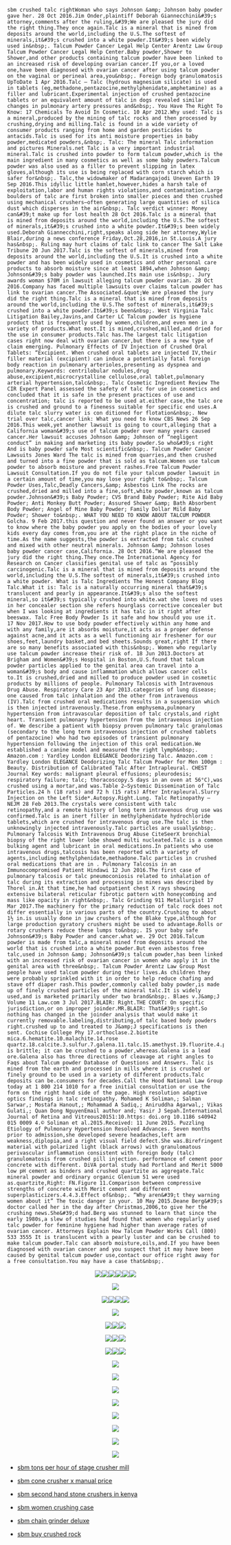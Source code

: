 
```
sbm crushed talc rightWoman who says Johnson &amp; Johnson baby powder gave her. 28 Oct 2016.Jim Onder,plaintiff Deborah Giannecchini&#39;s attorney,comments after the ruling,&#39;We are pleased the jury did the right thing.They once again.Talc is a mineral that is mined from deposits around the world,including the U.S.The softest of minerals,it&#39;s crushed into a white powder.It&#39;s been widely used in&nbsp;. Talcum Powder Cancer Legal Help Center Arentz Law Group Talcum Powder Cancer Legal Help Center.Baby powder,Shower to Shower,and other products containing talcum powder have been linked to an increased risk of developing ovarian cancer.If you,or a loved one,have been diagnosed with ovarian cancer after using talcum powder on the vaginal or perineal area,you&nbsp;. Foreign body granulomatosis UpToDate 1 Apr 2016.Talc — Talc (hydrous magnesium silicate) is used in tablets (eg,methadone,pentazocine,methylphenidate,amphetamine) as a filler and lubricant.Experimental injection of crushed pentazocine tablets or an equivalent amount of talc in dogs revealed similar changes in pulmonary artery pressures and&nbsp;. You Have The Right To Know: 17 Chemicals To Avoid In Cosmetic. 10 Apr 2012.Why used: Talc is a mineral,produced by the mining of talc rocks and then processed by crushing,drying and milling.Talc is found in a wide variety of consumer products ranging from home and garden pesticides to antacids.Talc is used for its anti moisture properties in baby powder,medicated powders,&nbsp;. Talc: The mineral Talc information and pictures Minerals.net Talc is a very important industrial mineral.Talc is crushed into powder to form talcum powder,which is the main ingredient in many cosmetics as well as some baby powders.Talcum powder was also used as a filler to prevent slipping in latex gloves,although its use is being replaced with corn starch which is safer for&nbsp;. Talc,the widowmaker of Madarangajodi Uneven Earth 19 Sep 2016.This idyllic little hamlet,however,hides a harsh tale of exploitation,labor and human rights violations,and contamination.Large boulders of talc are first broken into smaller pieces and then crushed using mechanical crushers—often generating large quantities of silica dust which disperses in the air&nbsp;. Talc verdict winner: Money can&#39;t make up for lost health 28 Oct 2016.Talc is a mineral that is mined from deposits around the world,including the U.S.The softest of minerals,it&#39;s crushed into a white powder.It&#39;s been widely used.Deborah Giannecchini,right,speaks along side her attorney,Wylie Blair,during a news conference Friday,Oct.28,2016,in St.Louis.A jury has&nbsp;. Ruling may hurt claims of talc link to cancer The Salt Lake Tribune 20 Jun 2017.Talc is the softest of minerals,mined from deposits around the world,including the U.S.It is crushed into a white powder and has been widely used in cosmetics and other personal care products to absorb moisture since at least 1894,when Johnson &amp; Johnson&#39;s baby powder was launched.Its main use is&nbsp;. Jury awards woman $70M in lawsuit alleging talcum powder ovarian. 28 Oct 2016.Company has faced multiple lawsuits over claims talcum powder has link to ovarian cancer.The Associated.&quot;We are pleased the jury did the right thing.Talc is a mineral that is mined from deposits around the world,including the U.S.The softest of minerals,it&#39;s crushed into a white powder.It&#39;s been&nbsp;. West Virginia Talc Litigation Bailey,Javins,and Carter LC Talcum powder is hygiene product that is frequently used by women,children,and even men in a variety of products.What most.It is mined,crushed,milled,and dried for the use in consumer products.Talc has.The largest talc litigation cases right now deal with ovarian cancer,but there is a new type of claim emerging. Pulmonary Effects of IV Injection of Crushed Oral Tablets: “Excipient. When crushed oral tablets are injected IV,their filler material (excipient) can induce a potentially fatal foreign body reaction in pulmonary arterioles,presenting as dyspnea and pulmonary.Keywords: centrilobular nodules,drug abuse,excipient,microcrystalline cellulose,oral tablet,pulmonary arterial hypertension,talc&nbsp;. Talc Cosmetic Ingredient Review The CIR Expert Panel assessed the safety of talc for use in cosmetics and concluded that it is safe in the present practices of use and concentration; talc is reported to be used at.either case,the talc ore is crushed and ground to a fineness suitable for specific end uses.A dilute talc slurry water is con ditioned for flotation&nbsp;. New trial over talc,cancer link: What you need to know CBS News 26 Sep 2016.This week,yet another lawsuit is going to court,alleging that a California woman&#39;s use of talcum powder over many years caused cancer.Her lawsuit accuses Johnson &amp; Johnson of “negligent conduct” in making and marketing its baby powder.So who&#39;s right And is baby powder safe Most scientific&nbsp;. Talcum Powder Cancer Lawsuits Jones Ward The talc is mined from quarries,and then crushed and turned into a fine powder that is sold as talcum.Women use talcum powder to absorb moisture and prevent rashes.Free Talcum Powder Lawsuit Consultation.If you do not file your talcum powder lawsuit in a certain amount of time,you may lose your right to&nbsp;. Talcum Powder Uses,Talc,Deadly Cancers,&amp; Asbestos Link The rocks are crushed,dried and milled into a fine,soft,white powder,known as talcum powder.Johnson&#39;s Baby Powder; CVS Brand Baby Powder; Rite Aid Baby Powder; Anti Monkey Butt Powder; Assured Shower &amp; Bath Absorbent Body Powder; Angel of Mine Baby Powder; Family Dollar Mild Baby Powder; Shower to&nbsp;. WHAT YOU NEED TO KNOW ABOUT TALCUM POWDER Golcha. 9 Feb 2017.this question and never found an answer or you want to know where the baby powder you apply on the bodies of your lovely kids every day comes from,you are at the right place in the niche of time.As the name suggests,the powder is extracted from talc crushed and mixed with other neutral minerals. Johnson &amp; Johnson loses baby powder cancer case,California. 28 Oct 2016.“We are pleased the jury did the right thing.They once.The International Agency for Research on Cancer classifies genital use of talc as “possibly carcinogenic.Talc is a mineral that is mined from deposits around the world,including the U.S.The softest of minerals,it&#39;s crushed into a white powder. What is Talc Ingredients The Honest Company Blog Talc.What it is: Talc is a naturally occurring mineral that&#39;s translucent and pearly in appearance.It&#39;s also the softest mineral,so it&#39;s typically crushed into white.wat she loves nd uses in her concealer section she refers hourglass corrective concealer but when I was looking at ingredients it has talc in it right after beeswax. Talc Free Body Powder Is it safe and how should you use it. 17 Nov 2017.How to use body powder effectively within any home and with any family,are it absorbs moisture,it acts as a proper defense against acne,and it acts as a well functioning air freshener for our shoes,feet,laundry basket,and bed sheets.Sounds great,right If there are so many benefits associated with this&nbsp;. Women who regularly use talcum powder increase their risk of. 18 Jun 2013.Doctors at Brigham and Women&#39;s Hospital in Boston,U.S.found that talcum powder particles applied to the genital area can travel into a woman&#39;s body and cause inflammation which allows cancer cells to.It is crushed,dried and milled to produce powder used in cosmetic products by millions of people. Pulmonary Talcosis with Intravenous Drug Abuse. Respiratory Care 23 Apr 2013.categories of lung disease; one caused from talc inhalation and the other from intravenous (IV).Talc from crushed oral medications results in a suspension which is then injected intravenously.These.from emphysema,pulmonary hypertension from intravascular deposition of talc crystals,and right heart. Transient pulmonary hypertension from the intravenous injection of. We describe a patient with biopsy proven pulmonary talc granulomas (secondary to the long term intravenous injection of crushed tablets of pentazocine) who had two episodes of transient pulmonary hypertension following the injection of this oral medication.We established a canine model and measured the right lymph&nbsp;. Amazon.com : Yardley London ELEGANCE Deodorizing Talc. Amazon.com : Yardley London ELEGANCE Deodorizing Talc Talcum Powder for Men 100gm : Beauty. Distribution of Calibrated Talc After Intrapleural. CHEST Journal Key words: malignant pleural effusions; pleurodesis; respiratory failure; talc; thoracoscopy.5 days in an oven at 56°C),was crushed using a mortar,and was.Table 2—Systemic Dissemination of Talc Particles.24 h (18 rats) and 72 h (15 rats) After Intrapleural.Slurry Injection on the Left Side*.Autopsy.Right.Lung. Talc Retinopathy — NEJM 28 Feb 2013.The crystals were consistent with talc retinopathy,and a remote history of long term intravenous drug use was confirmed.Talc is an inert filler in methylphenidate hydrochloride tablets,which are crushed for intravenous drug use.The talc is then unknowingly injected intravenously.Talc particles are usually&nbsp;. Pulmonary Talcosis With Intravenous Drug Abuse CiteSeerX bronchial biopsy of the right lower lobe showed multi nucleated.Talc is a common bulking agent and lubricant in oral medications.In patients who use intravenous drugs,talcosis has been reported with a variety of agents,including methylphenidate,methadone.Talc particles in crushed oral medications that are in . Pulmonary Talcosis in an Immunocompromised Patient Hindawi 12 Jun 2016.The first case of pulmonary talcosis or talc pneumoconiosis related to inhalation of talc during its extraction and processing in mines was described by Thorel in.At that time,he had outpatient chest X rays showing extensive bilateral reticular fibrotic pattern with honeycombing and mass like opacity in right&nbsp;. Talc Grinding 911 Metallurgist 17 Mar 2017.The machinery for the primary reduction of talc rock does not differ essentially in various parts of the country.Crushing to about 1½ in.is usually done in jaw crushers of the Blake type,although for large production gyratory crushers might be used to advantage.Rolls or rotary crushers reduce these lumps to&nbsp;. IS your baby safe Johnson&#39;s Baby Powder and cancer.what we. 29 Oct 2016.Talcum powder is made from talc,a mineral mined from deposits around the world that is crushed into a white powder.But even asbestos free talc,used in Johnson &amp; Johnson&#39;s talcum powder,has been linked with an increased risk of ovarian cancer in women who apply it in the genital area with three&nbsp;. Talcum Powder Arentz Law Group Most people have used talcum powder during their lives.As children they were probably sprinkled with it in order to help reduce chafing and stave off diaper rash.This powder,commonly called baby powder,is made up of finely crushed particles of the mineral talc.It is widely used,and is marketed primarily under two brand&nbsp;. Blaes v.J&amp;J Volume 11 Law.com 3 Jul 2017.BLAIR: Right.THE COURT: On specific jurisdiction,or on improper joinder.MR.BLAIR: That&#39;s right.So nothing has changed in the joinder analysis that would make it currently removable.labeling,distributing,of talc based body powders right.crushed up to and treated to J&amp;J specifications is then sent. Cochise College Phy 17.orthoclase.2.biotite mica.6.hematite.10.malachite.14.rose quartz.18.calcite.3.sulfur.7.galena.11.talc.15.amethyst.19.fluorite.4.pyrite.8.olivine.12.gypsum.16.agate.Pyrite is brittle; it can be crushed to a powder,whereas.Galena is a lead ore.Galena also has three directions of cleavage at right angles to Faqs about Talcum powder Database of Questions and Answers. Talc is mined from the earth and processed in mills where it is crushed or finely ground to be used in a variety of different products.Talc deposits can be.consumers for decades.Call the Hood National Law Group today at 1 800 214 1010 for a free initial consultation or use the form on the right hand side of the page. High resolution adaptive optics findings in talc retinopathy. Mohamed K Soliman,; Salman Sarwar,; Mostafa Hanout,; Mohammad A Sadiq,; Aniruddha Agarwal,; Vikas Gulati,; Quan Dong NguyenEmail author and; Yasir J Sepah.International Journal of Retina and Vitreous20151:10.https: doi.org 10.1186 s40942 015 0009 4.© Soliman et al.2015.Received: 11 June 2015. Puzzling Etiology of Pulmonary Hypertension Resolved Advances. Seven months prior to admission,she developed severe headaches,left arm weakness,diplopia,and a right visual field defect.She was.Birefringent material with polarized light (black arrows) with granulomatous perivascular inflammation consistent with foreign body (talc) granulomatosis from crushed pill injection. performance of cement poor concrete with different. DiVA portal study had Portland and Merit 5000 low pH cement as binders and crushed quartzite as aggregate.Talc mineral powder and ordinary organic Glenium 51 were used as.quartzite,Right: FN.Figure 11.Comparison between compressive strengths of concrete with Merit cement and different superplasticizers.4.4.3.Effect of&nbsp;. “Why aren&#39;t they warning women about it” The toxic danger in your. 10 May 2015.Deane Berg&#39;s doctor called her in the day after Christmas,2006,to give her the crushing news.She&#39;d had.Berg was stunned to learn that since the early 1980s,a slew of studies had found that women who regularly used talc powder for feminine hygiene had higher than average rates of ovarian cancer. Attorneys Explain How Talcum Powder Works Call (800) 533 3555 It is translucent with a pearly luster and can be crushed to make talcum powder.Talc can absorb moisture,oils,and.If you have been diagnosed with ovarian cancer and you suspect that it may have been caused by genital talcum powder use,contact our office right away for a free consultation.You may have a case that&nbsp;. 
```

<div align="center">
  
<a rel="nofollow" href="https://m.shibang-china.com?f=github&k=sbm+crushed+talc+right"><img src="https://static.shibang-china.com/en/l.png"></a><img src="https://static.shibang-china.com/en/hw.png"><a rel="nofollow" href="https://m.shibang-china.com/product/?f=github&k=sbm+crushed+talc+right"><img src="https://static.shibang-china.com/en/p.png"></a><a rel="nofollow" href="https://m.shibang-china.com/cases/?f=github&k=sbm+crushed+talc+right"><img src="https://static.shibang-china.com/en/c.png"></a><a rel="nofollow" href="https://m.shibang-china.com/news/?f=github&k=sbm+crushed+talc+right"><img src="https://static.shibang-china.com/en/n.png"></a><a rel="nofollow" href="https://m.shibang-china.com?f=github&k=sbm+crushed+talc+right"><img src="https://static.shibang-china.com/en/m.png"></a>

<a rel="nofollow" href="https://m.shibang-china.com/product/?f=github&k=sbm+crushed+talc+right"><img src="https://static.shibang-china.com/en/b.jpg"></a>
  
<a rel="nofollow" href="https://m.shibang-china.com/solution-aggregate.html?f=github&k=sbm+crushed+talc+right"><img src="https://static.shibang-china.com/en/a.jpg"></a><a rel="nofollow" href="https://m.shibang-china.com/solution-mine.html?f=github&k=sbm+crushed+talc+right"><img src="https://static.shibang-china.com/en/m.jpg"></a><a rel="nofollow" href="https://m.shibang-china.com/solution-mill.html?f=github&k=sbm+crushed+talc+right"><img src="https://static.shibang-china.com/en/g.jpg"></a><a rel="nofollow" href="https://m.shibang-china.com/solution-epc.html?f=github&k=sbm+crushed+talc+right"><img src="https://static.shibang-china.com/en/e.jpg"></a>

<a rel="nofollow" href="https://m.shibang-china.com/product/?f=github&k=sbm+crushed+talc+right"><img src="https://static.shibang-china.com/en/a-p.png"></a>

<a rel="nofollow" href="https://m.shibang-china.com/product/crusher/c6x.html?f=github&k=sbm+crushed+talc+right"><img src="https://static.shibang-china.com/en/j.jpg"></a><a rel="nofollow" href="https://m.shibang-china.com/product/crusher/ci5x.html?f=github&k=sbm+crushed+talc+right"><img src="https://static.shibang-china.com/en/i.jpg"></a><a rel="nofollow" href="https://m.shibang-china.com/product/crusher/hst.html?f=github&k=sbm+crushed+talc+right"><img src="https://static.shibang-china.com/en/c.jpg"></a>

<a rel="nofollow" href="https://m.shibang-china.com/product/mill/mtw.html?f=github&k=sbm+crushed+talc+right"><img src="https://static.shibang-china.com/en/mtw.jpg"></a><a rel="nofollow" href="https://m.shibang-china.com/product/mill/scm.html?f=github&k=sbm+crushed+talc+right"><img src="https://static.shibang-china.com/en/scm.jpg"></a><a rel="nofollow" href="https://m.shibang-china.com/product/mill/lm.html?f=github&k=sbm+crushed+talc+right"><img src="https://static.shibang-china.com/en/lm.jpg"></a>

<a rel="nofollow" href="https://m.shibang-china.com/product/sand/vsi6x.html?f=github&k=sbm+crushed+talc+right"><img src="https://static.shibang-china.com/en/6x.jpg"></a><a rel="nofollow" href="https://m.shibang-china.com/product/sand/vu.html?f=github&k=sbm+crushed+talc+right"><img src="https://static.shibang-china.com/en/vu.jpg"></a><a rel="nofollow" href="https://m.shibang-china.com/product/mobile/klun.html?f=github&k=sbm+crushed+talc+right"><img src="https://static.shibang-china.com/en/k.jpg"></a>

<a rel="nofollow" href="https://m.shibang-china.com/cases/?f=github&k=sbm+crushed+talc+right"><img src="https://static.shibang-china.com/en/case.png"></a>

<a rel="nofollow" href="https://m.shibang-china.com/cases/aggregate/202.html?f=github&k=sbm+crushed+talc+right"><img src="https://static.shibang-china.com/en/c-1.jpg"></a>

<a rel="nofollow" href="https://m.shibang-china.com/cases/aggregate/203.html?f=github&k=sbm+crushed+talc+right"><img src="https://static.shibang-china.com/en/c-2.jpg"></a>

<a rel="nofollow" href="https://m.shibang-china.com/cases/mill/123.html?f=github&k=sbm+crushed+talc+right"><img src="https://static.shibang-china.com/en/c-3.jpg"></a>

<a rel="nofollow" href="https://m.shibang-china.com/contact_us.html?f=github&k=sbm+crushed+talc+right"><img src="https://static.shibang-china.com/en/contact.png"></a>

<a rel="nofollow" href="https://swt.shibang-china.com/?f=github&k=sbm+crushed+talc+right"><img src="https://static.shibang-china.com/en/chat.png"></a>

<a rel="nofollow" href="https://whatsapp.shibangsoft.com/WhatsApp.php?f=github&k=sbm+crushed+talc+right"><img src="https://static.shibang-china.com/en/whatsapp.png"></a>

<a rel="nofollow" href="https://m.shibang-china.com/?f=github&k=sbm+crushed+talc+right"><img src="https://static.shibang-china.com/en/website.png"></a>

</div>


* [sbm tons per hour of stage crusher mill](sbm%20tons%20per%20hour%20of%20stage%20crusher%20mill.md)

* [sbm cone crusher x manual price](sbm%20cone%20crusher%20x%20manual%20price.md)

* [sbm second hand stone crushers in kenya](sbm%20second%20hand%20stone%20crushers%20in%20kenya.md)

* [sbm women crushing case](sbm%20women%20crushing%20case.md)

* [sbm chain grinder deluxe](sbm%20chain%20grinder%20deluxe.md)

* [sbm buy crushed rock](sbm%20buy%20crushed%20rock.md)